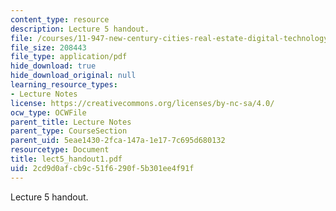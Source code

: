 ```yaml
---
content_type: resource
description: Lecture 5 handout.
file: /courses/11-947-new-century-cities-real-estate-digital-technology-and-design-fall-2004/2cd9d0afcb9c51f6290f5b301ee4f91f_lect5_handout1.pdf
file_size: 208443
file_type: application/pdf
hide_download: true
hide_download_original: null
learning_resource_types:
- Lecture Notes
license: https://creativecommons.org/licenses/by-nc-sa/4.0/
ocw_type: OCWFile
parent_title: Lecture Notes
parent_type: CourseSection
parent_uid: 5eae1430-2fca-147a-1e17-7c695d680132
resourcetype: Document
title: lect5_handout1.pdf
uid: 2cd9d0af-cb9c-51f6-290f-5b301ee4f91f
---
```

Lecture 5 handout.